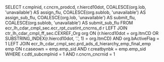 SELECT
    r.cmplnid,
    r.cncrn_prodcd,
    r.hiercd10dot,
    COALESCE(org.lob, 'unavailable') AS assign_flu,
    COALESCE(org.sublob, 'unavailable') AS assign_sub_flu,
    COALESCE(org.lob, 'unavailable') AS submit_flu,
    COALESCE(org.sublob, 'unavailable') AS submit_sub_flu
FROM ecr_lh_cdar_cmpl_sec.ecr_rpt_custint_cncrns_d r
LEFT JOIN ctr_lh_cdar_cmpl_ff_sec.CEXREF_Org org
    ON (r.hiercd10dot = org.ItmCD 
        OR SUBSTRING_INDEX(r.hiercd10dot, '.', 1) = org.ItmCD)
    AND org.bActiveFlag = 1
LEFT JOIN ecr_lh_cdar_cmpl_sec.prd_ads_d_hierarchy_emp_final_emp emp
    ON r.caseown = emp.emp_sid
    AND r.creatbynbk = emp.emp_sid
WHERE r.cdtl_subcmplnid = 1
    AND r.cncrn_cncrnid = 1
